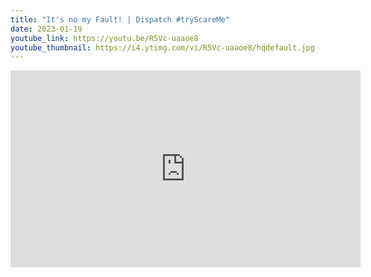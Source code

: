 ```yaml
---
title: "It's no my Fault! | Dispatch #tryScareMe"
date: 2023-01-19
youtube_link: https://youtu.be/R5Vc-uaaoe8
youtube_thumbnail: https://i4.ytimg.com/vi/R5Vc-uaaoe8/hqdefault.jpg
---
```

<iframe width="560" height="315" src="https://www.youtube.com/embed/R5Vc-uaaoe8" title="Am I the alien?! | Dark Seed | Day 1" frameborder="0" allow="accelerometer; autoplay; clipboard-write; encrypted-media; gyroscope; picture-in-picture; web-share" allowfullscreen></iframe>
